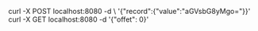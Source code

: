 curl -X POST localhost:8080 -d \ '{"record":{"value":"aGVsbG8yMgo="}}'
curl -X GET localhost:8080 -d '{"offet": 0}'
